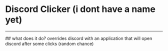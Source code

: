 # Discord Clicker (i dont have a name yet)
<hr>
## what does it do?
overrides discord with an application that will open discord after some clicks (random chance)
